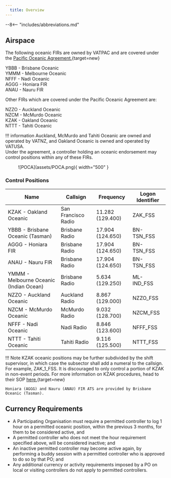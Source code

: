 ```yaml
---
  title: Overview
---
```


--8<-- "includes/abbreviations.md"


## Airspace

The following oceanic FIRs are owned by VATPAC and are covered under the [Pacific Oceanic Agreement.](https://drive.google.com/file/d/1xRWTTwpDOek2mkRbXQx53ee2uuot0ofB/view){target=new}

YBBB - Brisbane Oceanic  
YMMM - Melbourne Oceanic  
NFFF - Nadi Oceanic  
AGGG - Honiara FIR  
ANAU - Nauru FIR  

Other FIRs which are covered under the Pacific Oceanic Agreement are:  

NZZO - Auckland Oceanic  
NZCM - McMurdo Oceanic  
KZAK - Oakland Oceanic  
NTTT - Tahiti Oceanic  

!!! information
    Auckland, McMurdo and Tahiti Oceanic are owned and operated by VATNZ, and Oakland Oceanic is owned and operated by VATUSA.  
    Under the agreement, a controller holding an oceanic endorsement may control positions within any of these FIRs.

<figure markdown>
![POCA](assets/POCA.png){ width="500" }
</figure>

### Control Positions

| Name  | 	Callsign  | 	Frequency   |	Logon Identifier |
| ----------------- | --------------- | ----------------- | ----------- | 
| KZAK - Oakland Oceanic |  San Francisco Radio | 11.282 (129.400)  |  ZAK_FSS |
| YBBB - Brisbane Oceanic (Tasman)  | Brisbane Radio | 17.904 (124.650)  |  BN-TSN_FSS |
| AGGG - Honiara FIR	 |  Brisbane Radio |  17.904 (124.650) |  BN-TSN_FSS |
| ANAU - Nauru FIR |  Brisbane Radio |  17.904 (124.650) |  BN-TSN_FSS |
| YMMM - Melbourne Oceanic (Indian Ocean) |  Brisbane Radio | 5.634 (129.250)  |  ML-IND_FSS |
| NZZO - Auckland Oceanic  |  Auckland Radio |  8.867 (129.000) |  NZZO_FSS |
| NZCM - McMurdo Oceanic  |  McMurdo Radio |  9.032 (128.700) |  NZCM_FSS |
| NFFF - Nadi Oceanic  | Nadi Radio  |  8.846 (123.600) |  NFFF_FSS |
| NTTT - Tahiti Oceanic  |  Tahiti Radio | 9.116 (125.500) |  NTTT_FSS |


!!! Note 
    KZAK oceanic positions may be further subdivided by the shift supervisor, in which case the subsector shall add a numeral to the callsign. For example, ZAK_1_FSS. It is discouraged to only control a portion of KZAK in non-event periods. For more information on KZAK procedures, head to their SOP [here.](https://oakartcc.org/web/viewer.html?file=/controllers/file/e8a98e09-1c16-11ec-9430-2a32edb55910){target=new}

    Honiara (AGGG) and Nauru (ANAU) FIR ATS are provided by Brisbane Oceanic (Tasman).  

## Currency Requirements

- A Participating Organisation must require a permitted controller to log 1 hour on a permitted oceanic position, within the previous 3 months, for them to be considered active, and
- A permitted controller who does not meet the hour requirement specified above, will be considered inactive; and
- An inactive permitted controller may become active again, by performing a buddy session with a permitted controller who is approved to do so by that PO; and
- Any additional currency or activity requirements imposed by a PO on local or visiting controllers do not apply to permitted controllers.
